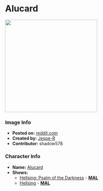# Alucard

<img src="https://raw.githubusercontent.com/shadow578/Project-Padoru/master/Padoru/U_Jespe-R/hellsig-alucard.png" height="300">

### Image Info
* **Posted on:**     [reddit.com](https://www.reddit.com//r/Padoru/comments/hklmnn/daily_padoru_185_alucard_hellsing_request_event/)
* **Created by:**    [Jespe-R](https://github.com/shadow578/Project-Padoru/blob/master/table-of-contents/creators/JespeR.md)
* **Contributor:**   shadow578

### Character Info
* **Name:**   [Alucard](https://myanimelist.net/character/601)
* **Shows:**
  * [Hellsing: Psalm of the Darkness](https://github.com/shadow578/Project-Padoru/blob/master/table-of-contents/shows/HellsingPsalmoftheDarkness.md) - [__MAL__](https://myanimelist.net/anime/7728/Hellsing__Psalm_of_the_Darkness)
  * [Hellsing](https://github.com/shadow578/Project-Padoru/blob/master/table-of-contents/shows/Hellsing.md) - [__MAL__](https://myanimelist.net/manga/267/Hellsing)


